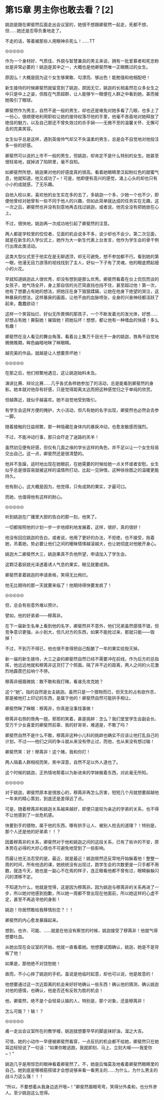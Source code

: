 # 第15章 男主你也敢去看？[2]

姚迦是跟在卿斐然后面走出会议室的，她很不想跟卿斐然一起走，死都不想，但……她还是忍辱负重地走了。

不走的话，等着被那些人用眼神杀死么！……TT

◎◎◎◎◎

作为一个身材好、气质佳、外貌与智慧兼具的男主来说，拥有一批爱慕者和死忠粉丝是非常必要的！姚迦是其中之一，大概也是他卿斐然唯一正眼瞧过的女生。

原因么！大概是因为这个女生够果敢、勾漂亮、够出色！能勉强和他相配吧！

新生接待的时候卿斐然就留意到了姚迦，原因无它，姚迦的长相虽然在众多女生之中只是中上之姿，但胜在气质超群，让人能够乍一眼便在人群之中看到她，甚而被她吸引了眼球。

卿斐然作为男主，自然不是一般的男生，却也还是难免对她多看了几眼，也多上了一份心，很顺便地利用职权让她的接待权落尽他的手里，他毫不吝啬地对她释放了绝佳的魅力，以及自己那还不曾失效过的杀手锏——无微不至的温馨关怀、无懈可击的完美笑容。

女生似乎总是这样，遇到英俊帅气却又不失温柔的男生，总是会不自觉地对他投注多一些的好感。

卿斐然可以说的上市不一般的男生，但姚迦，却肯定不是什么特别的女生。她甚至很轻易地，就掉进了陷阱里，毫不自知。

如卿斐然所想，姚迦果对他的好感度真的很高。看着她眼睛里泛起粉红色的甜蜜气息，他就知道，他又成功了~！可是，他即便有高兴的感觉，涌上心头的却也只有小小的成就感，了无乐趣。

自他入校以来，喜欢他的女生实在多的去了，多姚迦一个多，少她一个也不少，即便他曾经对她曾有一些不同于他人的兴趣，但如此简单就达成的任务实在无趣，这一次之后，卿斐然也并没有刻意地再去找过姚迦，或者说，他完全没有把她放在心上。

不过，很快地，姚迦再一次成功地引起了卿斐然的注意。

两人都是学校里的佼佼者，见面的机会说多不多，说少却也不会少。第二次见面，就是在新生的入学仪式上，她作为大一新生代表上台发言，他作为学生会的骨干例行出席此类活动。

这类大型仪式至于他实在是无聊透顶，却无可避免，想不参加都不行。看到她的第一眼，他漫无目力游荡的视线找到了主人，好似一下子有了灵魂，他的眼底燃起细小的火花。

早就知道姚迦此人很优秀，却没有想到是那么优秀。卿斐然看着在台上侃侃而谈的女孩子，她气场全开，身上那自信的光芒简直挡也挡不住，甚至超过他！第一次，他有了想要占有她的想法，把她压在身下狠狠蹂躏，让她在他身下绝望的哭泣，这种暴戾的想法，这样暴戾的画面，让他不由的血脉喷张，全身的兴奋神经都活跃了起来，蠢蠢欲动！

这样一个笑容灿烂、好似无所畏惧的那孩子，一个不断发着光的发光体，好想……好想占有她！撕裂她！摧毁她！把她玩坏！想想，都让他有一种嗜血的快感！多么有趣！

卿斐然在没人看见的舞台角落，看着台上集万千目光于一身的姚迦，唇角不自觉地微微晚期，眸色幽暗地眯了眯眼睛。

越完美的作品，就越是让人想要弄坏她！

◎◎◎◎◎

在那之后，他们频繁地遇见，这让姚迦始料未及。

演讲比赛、辩论比赛……几乎各式各样她参加了的活动，总是能看到卿斐然的身影。她本就对他存有好感，只是觉得距离太远而把这种感觉归之于单纯的欣赏。

但越靠近，就似乎越喜欢。她不自觉地受到吸引。

有学生会这样方便的掩护，大小活动，但凡有她的名字出现，卿斐然也必然会去参一脚。

随着接触的日益频繁，那一种隐藏在身体内的暴戾冲动，也愈发敏感而强烈。

不过，不能冲动行事，那只会吓走了迷路的羔羊！

虽然初见便有好感，但仅有几面之缘的学长这样的角色，并不足以让一个女生轻易交出自己。这一点，卿斐然还是很清楚的。

他并不急躁，适时地出现在她眼前，在她需要的时候给她一点关怀或者安慰。女生似乎总是很容易就被这样的温情所打动，比起一见钟情，这种徐徐图之的温暖更能持久。

他有耐心，这大概是因为，他觉得，只有成熟的果实，才最可口。

而她，也值得他有这样的耐心。

◎◎◎◎◎

听到姚迦在广播里大胆的告白的那一刻，他笑了。

一切都按照他的计划一步一步地顺利地发展着，这样，很好，真的很好！

他没有回应姚迦的告白，或者说，他用了更好的办法，不拒绝，也不接受，拖着她，吊着她，势必要让他们之间的暧昧情愫越滚越大，也让她彻底对他敞开身心。

姚迦大二卿斐然大三，姚迦果真不负他所望，申请加入了学生会。

这颗泛着妖娆光泽透着诱人气息的果实，眼见就要成熟。

卿斐然拿着姚迦的申请表格，笑得无比绚烂。

他无比期待的那一天就要来临了！他期待得快要发疯了！

◎◎◎◎◎

但，总会有些意外难以预计。

譬如，他的好弟弟——穆苒非。

在下一届新生名单上看到他的名字，卿斐然并不意外，他们兄弟虽然感情不错，但竞争意识更强，从小到大，但凡对方的东西，如果不能抢过来，那就只能——毁掉！

不过，不到万不得已，他也很不舍得把自己酝酿了一年的果实给毁灭掉。

新一届的新生接待，大三之姿的卿斐然自然已经不需要冲在前线，作为后方的总指挥，他远远地就和穆苒非这货打了个照面。隔了并不近的距离，两人之间的火花激烈地霹雳巴拉响个不停。

穆苒非细眉微挑：敢不敢和我打赌，看谁先攻克她？

这个“她”。指的自然是女主姚迦。虽然只是一个猎物而已，但天生的占有欲作祟，那是被他打上印记的东西，是属于他的！卿斐然自然可能拱手相让。

卿斐然眯了眯眼：穆苒非，你真是没事找事做！

穆苒非右侧的唇角一翘，邪邪的笑着，甚是挑衅：怎么？我们堂堂学生会副会长、受万千少女喜爱的卿斐然前辈、我的好哥哥，难道是，不敢了吗？

卿斐然自然不是什么不敢，穆苒非这种小儿科的挑衅也确实不应该让他打乱自己的计划，不过——他们之间的争斗就从来没有停止过，而他，也从来没有想过输！

卿斐然笑：好！穆苒非！这个赌，我和你打！

两人隔着人群相视而笑，笑中深意，自然不足以外人道也了。

这个时候的姚迦，正热情地帮着以为新进来的学妹搬着东西，对此毫无所知。

◎◎◎◎◎

对于姚迦，卿斐然原本是很放心的，穆苒非再怎么厉害，短短几个月就想要超越他一年来的精心策划，到底还是差得远了点。

可是，随着穆苒非和姚迦关系越来越好，即便只是较为亲近的学弟的关系，也不得不让他感到了一丝危机感。

快要到手的猎物，属于他的东西，哪有拱手让人、被别人抢去的道理？！特别是，那个人还是他的好弟弟！！？

因着穆苒非的关系，卿斐然对于他和姚迦之间的这段关系，已有了些许的不安，原本势在必得的大好心情也不可避免地受到了一些影响。

而最让他无法忍受的是，最近，就是最近！姚迦居然还反常地开始躲着他！整整一周的时间，所有他选的课，她统统没有出现过，跑学生会的次数更是一只手都不用数，就连今天，她也是一副心不在焉的样子，连正眼看他都不曾有过，眼睛躲躲闪闪的漂移不定。

不知道为什么，他就是觉得，这是因为穆苒非。因为姚迦与穆苒非的关系再进了一步，所以她对他感到抱歉，所以她一周都不曾出现在他面前，所以她这样的心虚不定，甚至不再追寻他的身影！

姚迦！你居然敢给我移情别恋？！！

卿斐然的内心愈发暴躁起来。

想到，也许、可能、……就是在他没有察觉的时候，姚迦接受了穆苒非！他就气得想要吐血。

从她出现在会议室的开始，他就一直看着她。他想要试图确认，姚迦，她是不是背板了他！

如果是，那他绝不对饶恕她！

故而，不小心摔了姚迦的手机，虽说是他临时起意，却也可以说，他是故意的！

他想要通过这一次近距离的机会来好好地确认一些东西！确认他的猜测，确认姚迦对他的感情，也确认，他是否还有反败为胜的机会！

他，卿斐然，绝不是个会轻易认输的人，特别是，那个对象，还是穆苒非！

怎么可能？！输！？

◎◎◎◎◎

甫一走出会议室所在的教学楼，姚迦就想要早早的脚底抹好油，溜之大吉。

可惜，她的小动作一早便被卿斐然看穿，一点反抗的机会都不给她，卿斐然只在她耳边轻轻说了一句话：“如果你敢逃跑，我就即刻、马上、立刻大喊——我爱你~！”

姚迦几乎是用惊恐的眼神看着卿斐然了。不，她是后悔莫及地看着卿斐然眼睛里的自己。她到底是哪根筋搭错才会想说够来看一看男主的……为什么，为什么男主的战斗力这么强！！！

“所以，不要想着从我身边逃开哦~！”卿斐然眉眼弯弯，笑得分外柔和，也分外渗人。至少姚迦这么觉得。
